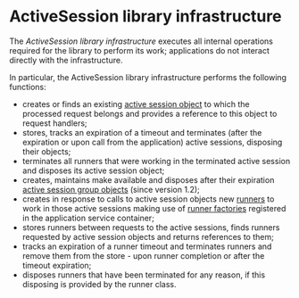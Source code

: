 ﻿# ActiveSession library infrastructure

The *ActiveSession library infrastructure* executes all internal operations required for the library to perform its work; applications do not interact directly with the infrastructure. 

In particular, the ActiveSession library infrastructure performs the following functions:
- creates or finds an existing [active session object](Activesessionobjects.md) to which the processed request belongs and provides a reference to this object to request handlers;
- stores, tracks an expiration of a timeout and terminates (after the expiration or upon call from the application) active sessions, disposing their objects;
- terminates all runners that were working in the terminated active session and disposes its active session object;
- creates, maintains make available and disposes after their expiration [active session group objects](Activesessionobjects.md) (since version 1.2);
- creates  in response to calls to active session objects new [runners](Runners.md) to work in those active sessions making use of [runner factories](Runnerfactories.md) registered in the application service container; 
- stores runners between requests to the active sessions, finds runners requested by active session objects and returns references to them;
- tracks an expiration of a runner timeout and terminates runners and remove them from the store - upon runner completion or after the timeout expiration;
- disposes runners that have been terminated for any reason, if this disposing is provided by the runner class.

